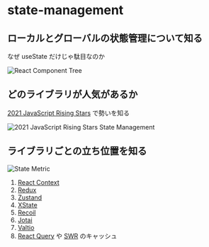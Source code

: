 # state-management

## ローカルとグローバルの状態管理について知る

なぜ useState だけじゃ駄目なのか

![React Component Tree](https://user-images.githubusercontent.com/8220973/161481659-184f1fe4-fa00-47b2-b809-12b2b028926d.jpeg)

## どのライブラリが人気があるか

[2021 JavaScript Rising Stars](https://risingstars.js.org/2021/en#section-statemanagement) で勢いを知る

![2021 JavaScript Rising Stars State Management](https://user-images.githubusercontent.com/8220973/161481629-ef17d1bb-6c25-456e-b6c7-402d1a9ebcbb.jpeg)

## ライブラリごとの立ち位置を知る

![State Metric](https://user-images.githubusercontent.com/8220973/161481645-ef6b216b-7cfa-41ef-915d-99a6c9310091.jpeg)



1. [React Context](https://beta.reactjs.org/apis/createcontext)
1. [Redux](https://redux.js.org/)
1. [Zustand](https://zustand-demo.pmnd.rs/)
1. [XState](https://xstate.js.org/)
1. [Recoil](https://recoiljs.org/)
1. [Jotai](https://jotai.org/)
1. [Valtio](https://valtio-demo.pmnd.rs/)
1. [React Query](https://react-query.tanstack.com/) や [SWR](https://swr.vercel.app/ja) のキャッシュ
